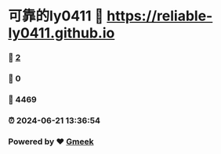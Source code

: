 # 可靠的ly0411 :link: https://reliable-ly0411.github.io 
### :page_facing_up: [2](https://reliable-ly0411.github.io/tag.html) 
### :speech_balloon: 0 
### :hibiscus: 4469 
### :alarm_clock: 2024-06-21 13:36:54 
### Powered by :heart: [Gmeek](https://github.com/Meekdai/Gmeek)
